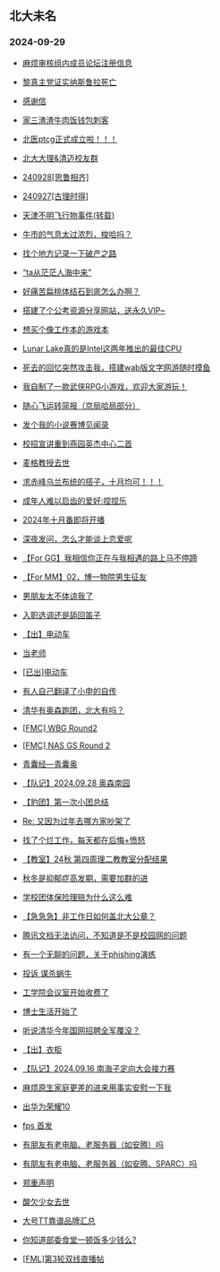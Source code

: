## 北大未名 
### 2024-09-29

+ [麻烦审核组内成员论坛注册信息](https://bbs.pku.edu.cn/v2/post-read.php?bid=16&threadid=18850046)

+ [黎真主党证实纳斯鲁拉死亡](https://bbs.pku.edu.cn/v2/post-read.php?bid=155&threadid=18852970)

+ [感谢信](https://bbs.pku.edu.cn/v2/post-read.php?bid=1431&threadid=18852671)

+ [家三渣渣牛肉饭钱包刺客](https://bbs.pku.edu.cn/v2/post-read.php?bid=1431&threadid=18849670)

+ [北医ptcg正式成立啦！！！](https://bbs.pku.edu.cn/v2/post-read.php?bid=138&threadid=18852951)

+ [北大大理&清迈校友群](https://bbs.pku.edu.cn/v2/post-read.php?bid=481&threadid=18852814)

+ [240928[思鲁相齐]](https://bbs.pku.edu.cn/v2/post-read.php?bid=104&threadid=18853013)

+ [240927[古理时得]](https://bbs.pku.edu.cn/v2/post-read.php?bid=104&threadid=18852707)

+ [天津不明飞行物事件(转载)](https://bbs.pku.edu.cn/v2/post-read.php?bid=462&threadid=18845032)

+ [牛市的气息太过浓烈，梭哈吗？](https://bbs.pku.edu.cn/v2/post-read.php?bid=249&threadid=18852086)

+ [找个地方记录一下破产之路](https://bbs.pku.edu.cn/v2/post-read.php?bid=249&threadid=18807557)

+ [“ta从茫茫人海中来”](https://bbs.pku.edu.cn/v2/post-read.php?bid=55&threadid=18852995)

+ [好痛苦扁桃体结石到底怎么办啊？](https://bbs.pku.edu.cn/v2/post-read.php?bid=244&threadid=18852874)

+ [搭建了个公考资源分享网站，送永久VIP~](https://bbs.pku.edu.cn/v2/post-read.php?bid=209&threadid=18850101)

+ [想买个像工作本的游戏本](https://bbs.pku.edu.cn/v2/post-read.php?bid=484&threadid=18852388)

+ [Lunar Lake真的是Intel这两年推出的最佳CPU](https://bbs.pku.edu.cn/v2/post-read.php?bid=484&threadid=18852976)

+ [死去的回忆突然攻击我，搭建wab版文字网游随时摸鱼](https://bbs.pku.edu.cn/v2/post-read.php?bid=209&threadid=18852971)

+ [我自制了一款武侠RPG小游戏，欢迎大家游玩！](https://bbs.pku.edu.cn/v2/post-read.php?bid=18&threadid=18850100)

+ [随心飞运转简报（京局哈局部分）](https://bbs.pku.edu.cn/v2/post-read.php?bid=647&threadid=18853001)

+ [发个我的小说赛博见闻录](https://bbs.pku.edu.cn/v2/post-read.php?bid=210&threadid=18852662)

+ [校招宣讲重到燕园英杰中心二首](https://bbs.pku.edu.cn/v2/post-read.php?bid=80&threadid=18852678)

+ [麦格教授去世](https://bbs.pku.edu.cn/v2/post-read.php?bid=881&threadid=18852769)

+ [求赤峰乌兰布统的搭子，十月均可！！！](https://bbs.pku.edu.cn/v2/post-read.php?bid=94&threadid=18846373)

+ [成年人难以启齿的爱好:捏捏乐](https://bbs.pku.edu.cn/v2/post-read.php?bid=354&threadid=18852602)

+ [2024年十月番即将开播](https://bbs.pku.edu.cn/v2/post-read.php?bid=108&threadid=18853008)

+ [深夜发问，怎么才能谈上恋爱呢](https://bbs.pku.edu.cn/v2/post-read.php?bid=52&threadid=18852749)

+ [【For GG】我相信你正在与我相遇的路上马不停蹄](https://bbs.pku.edu.cn/v2/post-read.php?bid=167&threadid=18852394)

+ [【For MM】02，博一物院男生征友](https://bbs.pku.edu.cn/v2/post-read.php?bid=167&threadid=18852582)

+ [男朋友太不体谅我了](https://bbs.pku.edu.cn/v2/post-read.php?bid=36&threadid=18852185)

+ [入职选调还是舔回笛子](https://bbs.pku.edu.cn/v2/post-read.php?bid=99&threadid=18818943)

+ [【出】电动车](https://bbs.pku.edu.cn/v2/post-read.php?bid=71&threadid=18852949)

+ [当老师](https://bbs.pku.edu.cn/v2/post-read.php?bid=99&threadid=18852816)

+ [[已出]电动车](https://bbs.pku.edu.cn/v2/post-read.php?bid=71&threadid=18852634)

+ [有人自己翻译了小申的自传](https://bbs.pku.edu.cn/v2/post-read.php?bid=643&threadid=18852927)

+ [清华有奥森跑团，北大有吗？](https://bbs.pku.edu.cn/v2/post-read.php?bid=861&threadid=18851940)

+ [[FMC] WBG Round2](https://bbs.pku.edu.cn/v2/post-read.php?bid=519&threadid=18853027)

+ [[FMC] NAS GS Round 2](https://bbs.pku.edu.cn/v2/post-read.php?bid=519&threadid=18852981)

+ [青囊经—青囊奥](https://bbs.pku.edu.cn/v2/post-read.php?bid=886&threadid=18836661)

+ [【队记】2024.09.28 奥森南园](https://bbs.pku.edu.cn/v2/post-read.php?bid=952&threadid=18853028)

+ [【豹团】第一次小团总结](https://bbs.pku.edu.cn/v2/post-read.php?bid=696&threadid=18851946)

+ [Re: 又因为过年去哪方家吵架了](https://bbs.pku.edu.cn/v2/post-read.php?bid=690&threadid=18852863)

+ [找了个烂工作，每天都在后悔+愤怒](https://bbs.pku.edu.cn/v2/post-read.php?bid=690&threadid=18840743)

+ [【教室】24秋 第四周理二教教室分配结果](https://bbs.pku.edu.cn/v2/post-read.php?bid=289&threadid=18852478)

+ [秋冬是抑郁症高发期，需要加群的进](https://bbs.pku.edu.cn/v2/post-read.php?bid=396&threadid=16597029)

+ [学校团体保险理赔为什么这么难](https://bbs.pku.edu.cn/v2/post-read.php?bid=438&threadid=18836675)

+ [【急急急】非工作日如何盖北大公章？](https://bbs.pku.edu.cn/v2/post-read.php?bid=438&threadid=18852689)

+ [腾讯文档无法访问，不知道是不是校园网的问题](https://bbs.pku.edu.cn/v2/post-read.php?bid=668&threadid=18852134)

+ [有一个无聊的问题，关于phishing演练](https://bbs.pku.edu.cn/v2/post-read.php?bid=668&threadid=18852398)

+ [投诉 谋杀蜗牛](https://bbs.pku.edu.cn/v2/post-read.php?bid=1431&threadid=18852939)

+ [工学院会议室开始收费了](https://bbs.pku.edu.cn/v2/post-read.php?bid=846&threadid=18791556)

+ [博士生活开始了](https://bbs.pku.edu.cn/v2/post-read.php?bid=52&threadid=18851814)

+ [听说清华今年国网招聘全军覆没？](https://bbs.pku.edu.cn/v2/post-read.php?bid=99&threadid=18852464)

+ [【出】衣柜](https://bbs.pku.edu.cn/v2/post-read.php?bid=71&threadid=18842786)

+ [【队记】2024.09.16 南海子定向大会接力赛](https://bbs.pku.edu.cn/v2/post-read.php?bid=952&threadid=18851303)

+ [麻烦原生家庭更差的进来用事实安慰一下我](https://bbs.pku.edu.cn/v2/post-read.php?bid=690&threadid=18852928)

+ [出华为荣耀10](https://bbs.pku.edu.cn/v2/post-read.php?bid=71&threadid=18853068)

+ [fps 首发](https://bbs.pku.edu.cn/v2/post-read.php?bid=519&threadid=18852665)

+ [有朋友有老电脑、老服务器（如安腾）吗](https://bbs.pku.edu.cn/v2/post-read.php?bid=1361&threadid=18853085)

+ [有朋友有老电脑、老服务器（如安腾、SPARC）吗](https://bbs.pku.edu.cn/v2/post-read.php?bid=1361&threadid=18853085)

+ [郑重声明](https://bbs.pku.edu.cn/v2/post-read.php?bid=606&threadid=18853087)

+ [酸欠少女去世](https://bbs.pku.edu.cn/v2/post-read.php?bid=108&threadid=18852455)

+ [大号TT靠谱品牌汇总](https://bbs.pku.edu.cn/v2/post-read.php?bid=52&threadid=18852399)

+ [你知道部委食堂一顿饭多少钱么?](https://bbs.pku.edu.cn/v2/post-read.php?bid=99&threadid=18853057)

+ [[FML]第3轮双线直播帖](https://bbs.pku.edu.cn/v2/post-read.php?bid=519&threadid=18852813)

